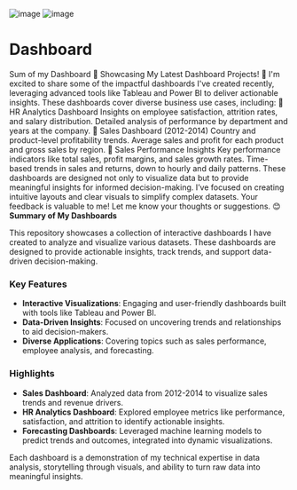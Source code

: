 
![image](https://github.com/user-attachments/assets/6a230e4b-e426-4167-9a8d-f112e25a94f6)
![image](https://github.com/user-attachments/assets/a0b6a5c6-c595-4331-bad9-0869e59bb9d5)

# Dashboard
Sum of my Dashboard
🌟 Showcasing My Latest Dashboard Projects! 🌟
I'm excited to share some of the impactful dashboards I've created recently, leveraging advanced tools like Tableau and Power BI to deliver actionable insights. These dashboards cover diverse business use cases, including:
📌 HR Analytics Dashboard
Insights on employee satisfaction, attrition rates, and salary distribution.
Detailed analysis of performance by department and years at the company.
📌 Sales Dashboard (2012-2014)
Country and product-level profitability trends.
Average sales and profit for each product and gross sales by region.
📌 Sales Performance Insights
Key performance indicators like total sales, profit margins, and sales growth rates.
Time-based trends in sales and returns, down to hourly and daily patterns.
These dashboards are designed not only to visualize data but to provide meaningful insights for informed decision-making. I’ve focused on creating intuitive layouts and clear visuals to simplify complex datasets.
Your feedback is valuable to me! Let me know your thoughts or suggestions. 😊
**Summary of My Dashboards**  

This repository showcases a collection of interactive dashboards I have created to analyze and visualize various datasets. These dashboards are designed to provide actionable insights, track trends, and support data-driven decision-making.  

### Key Features  
- **Interactive Visualizations**: Engaging and user-friendly dashboards built with tools like Tableau and Power BI.  
- **Data-Driven Insights**: Focused on uncovering trends and relationships to aid decision-makers.  
- **Diverse Applications**: Covering topics such as sales performance, employee analysis, and forecasting.  

### Highlights  
- **Sales Dashboard**: Analyzed data from 2012-2014 to visualize sales trends and revenue drivers.  
- **HR Analytics Dashboard**: Explored employee metrics like performance, satisfaction, and attrition to identify actionable insights.  
- **Forecasting Dashboards**: Leveraged machine learning models to predict trends and outcomes, integrated into dynamic visualizations.  

Each dashboard is a demonstration of my technical expertise in data analysis, storytelling through visuals, and ability to turn raw data into meaningful insights.
